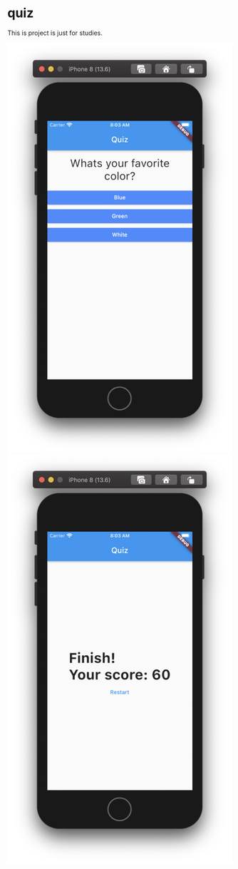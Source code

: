 # quiz

This is project is just for studies. 

![Screenshot](print.png)
![Screenshot2](print_result.png)
